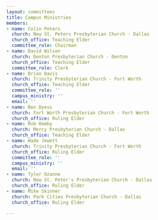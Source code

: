 ```yaml
---
layout: committees
title: Campus Ministries
members:
- name: Colin Peters
  church: New St. Peters Presbyterian Church - Dallas
  church_office: Teaching Elder
  committee_role: Chairman
- name: David Wilson
  church: Denton Presbyterian Church - Denton
  church_office: Teaching Elder
  committee_role: Clerk
- name: Brian Davis
  church: Trinity Presbyterian Church - Fort Worth
  church_office: Teaching Elder
  committee_role: ''
  campus_ministry: ''
  email: ''
- name: Ben Dyess
  church: Fort Worth Presbyterian Church - Fort Worth
  church_office: Ruling Elder
- name: Rob Hamby
  church: Mercy Presbyterian Church - Dallas
  church_office: Teaching Elder
- name: Wade Jewett
  church: Trinity Presbyterian Church - Fort Worth
  church_office: Ruling Elder
  committee_role: ''
  campus_ministry: ''
  email: ''
- name: Tyler Ozanne
  church: New St. Peter's Presbyterian Church - Dallas
  church_office: Ruling Elder
- name: Mike Skinner
  church: Park Cities Presbyterian Church - Dallas
  church_office: Ruling Elder

---
```

